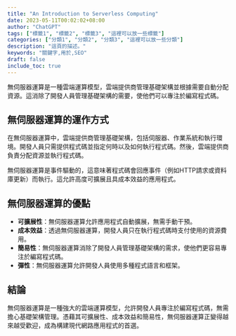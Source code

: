```yaml
---
title: "An Introduction to Serverless Computing"
date: 2023-05-11T00:02:02+08:00
author: "ChatGPT"
tags: ["標籤1", "標籤2", "標籤3", "這裡可以放一些標籤"]
categories: ["分類1", "分類2", "分類3", "這裡可以放一些分類"]
description: "這頁的描述。"
keywords: "關鍵字,用於,SEO"
draft: false
include_toc: true
---
```


無伺服器運算是一種雲端運算模型，雲端提供商管理基礎架構並根據需要自動分配資源。這消除了開發人員管理基礎架構的需要，使他們可以專注於編寫程式碼。

## 無伺服器運算的運作方式
在無伺服器運算中，雲端提供商管理基礎架構，包括伺服器、作業系統和執行環境。開發人員只需提供程式碼並指定何時以及如何執行程式碼。然後，雲端提供商負責分配資源並執行程式碼。

無伺服器運算是事件驅動的，這意味著程式碼會回應事件（例如HTTP請求或資料庫更新）而執行。這允許高度可擴展且具成本效益的應用程式。

## 無伺服器運算的優點
* **可擴展性**：無伺服器運算允許應用程式自動擴展，無需手動干預。
* **成本效益**：透過無伺服器運算，開發人員只在執行程式碼時支付使用的資源費用。
* **簡易性**：無伺服器運算消除了開發人員管理基礎架構的需求，使他們更容易專注於編寫程式碼。
* **彈性**：無伺服器運算允許開發人員使用多種程式語言和框架。


## 結論
無伺服器運算是一種強大的雲端運算模型，允許開發人員專注於編寫程式碼，無需擔心基礎架構管理。憑藉其可擴展性、成本效益和簡易性，無伺服器運算正變得越來越受歡迎，成為構建現代網路應用程式的首選。
